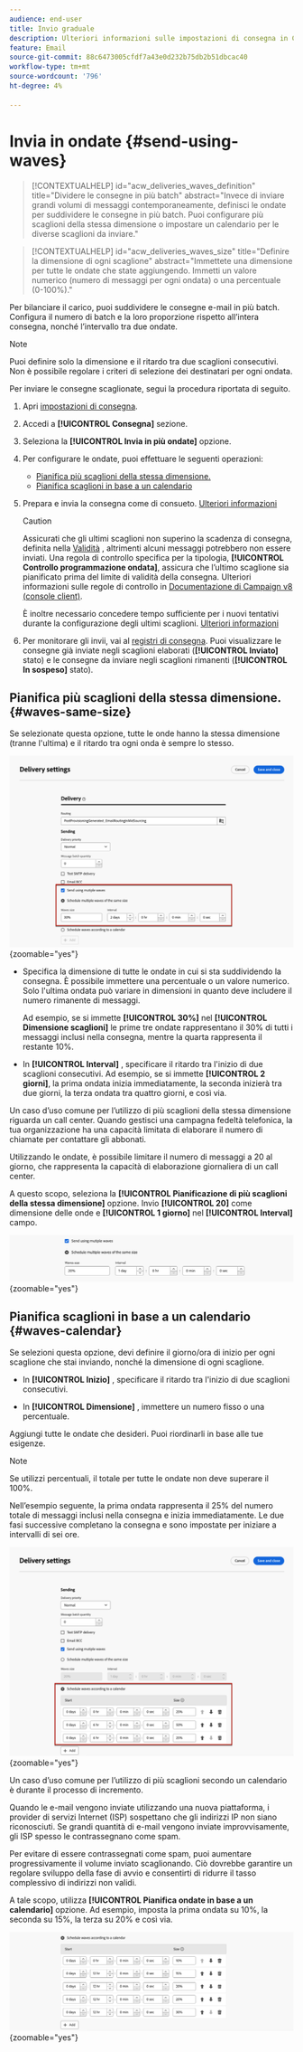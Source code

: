 ```yaml
---
audience: end-user
title: Invio graduale
description: Ulteriori informazioni sulle impostazioni di consegna in Campaign Web
feature: Email
source-git-commit: 88c6473005cfdf7a43e0d232b75db2b51dbcac40
workflow-type: tm+mt
source-wordcount: '796'
ht-degree: 4%

---
```



# Invia in ondate {#send-using-waves}

>[!CONTEXTUALHELP]
>id="acw_deliveries_waves_definition"
>title="Dividere le consegne in più batch"
>abstract="Invece di inviare grandi volumi di messaggi contemporaneamente, definisci le ondate per suddividere le consegne in più batch. Puoi configurare più scaglioni della stessa dimensione o impostare un calendario per le diverse scaglioni da inviare."

>[!CONTEXTUALHELP]
>id="acw_deliveries_waves_size"
>title="Definire la dimensione di ogni scaglione"
>abstract="Immettete una dimensione per tutte le ondate che state aggiungendo. Immetti un valore numerico (numero di messaggi per ogni ondata) o una percentuale (0-100%)."

Per bilanciare il carico, puoi suddividere le consegne e-mail in più batch. Configura il numero di batch e la loro proporzione rispetto all’intera consegna, nonché l’intervallo tra due ondate.

>[!NOTE]
>
>Puoi definire solo la dimensione e il ritardo tra due scaglioni consecutivi. Non è possibile regolare i criteri di selezione dei destinatari per ogni ondata.

Per inviare le consegne scaglionate, segui la procedura riportata di seguito.

1. Apri [impostazioni di consegna](delivery-settings.md#retries).

1. Accedi a **[!UICONTROL Consegna]** sezione.

1. Seleziona la **[!UICONTROL Invia in più ondate]** opzione.

1. Per configurare le ondate, puoi effettuare le seguenti operazioni:

   * [Pianifica più scaglioni della stessa dimensione.](#waves-same-size)
   * [Pianifica scaglioni in base a un calendario](#waves-calendar)

1. Prepara e invia la consegna come di consueto. [Ulteriori informazioni](../msg/gs-deliveries.md)

   >[!CAUTION]
   >
   >Assicurati che gli ultimi scaglioni non superino la scadenza di consegna, definita nella [Validità](delivery-settings.md#validity) , altrimenti alcuni messaggi potrebbero non essere inviati. Una regola di controllo specifica per la tipologia, **[!UICONTROL Controllo programmazione ondata]**, assicura che l’ultimo scaglione sia pianificato prima del limite di validità della consegna. Ulteriori informazioni sulle regole di controllo in [Documentazione di Campaign v8 (console client)](https://experienceleague.adobe.com/docs/campaign/automation/campaign-optimization/control-rules.html).
   >
   >È inoltre necessario concedere tempo sufficiente per i nuovi tentativi durante la configurazione degli ultimi scaglioni. [Ulteriori informazioni](delivery-settings.md#retries)

1. Per monitorare gli invii, vai al [registri di consegna](../monitor/delivery-logs.md). Puoi visualizzare le consegne già inviate negli scaglioni elaborati (**[!UICONTROL Inviato]** stato) e le consegne da inviare negli scaglioni rimanenti (**[!UICONTROL In sospeso]** stato).

## Pianifica più scaglioni della stessa dimensione. {#waves-same-size}

Se selezionate questa opzione, tutte le onde hanno la stessa dimensione (tranne l&#39;ultima) e il ritardo tra ogni onda è sempre lo stesso.

![](assets/waves-same-size.png){zoomable=&quot;yes&quot;}

* Specifica la dimensione di tutte le ondate in cui si sta suddividendo la consegna. È possibile immettere una percentuale o un valore numerico. Solo l&#39;ultima ondata può variare in dimensioni in quanto deve includere il numero rimanente di messaggi.

  Ad esempio, se si immette **[!UICONTROL 30%]** nel **[!UICONTROL Dimensione scaglioni]** le prime tre ondate rappresentano il 30% di tutti i messaggi inclusi nella consegna, mentre la quarta rappresenta il restante 10%.

* In **[!UICONTROL Interval]** , specificare il ritardo tra l&#39;inizio di due scaglioni consecutivi. Ad esempio, se si immette **[!UICONTROL 2 giorni]**, la prima ondata inizia immediatamente, la seconda inizierà tra due giorni, la terza ondata tra quattro giorni, e così via.

Un caso d’uso comune per l’utilizzo di più scaglioni della stessa dimensione riguarda un call center. Quando gestisci una campagna fedeltà telefonica, la tua organizzazione ha una capacità limitata di elaborare il numero di chiamate per contattare gli abbonati.

Utilizzando le ondate, è possibile limitare il numero di messaggi a 20 al giorno, che rappresenta la capacità di elaborazione giornaliera di un call center.

A questo scopo, seleziona la **[!UICONTROL Pianificazione di più scaglioni della stessa dimensione]** opzione. Invio **[!UICONTROL 20]** come dimensione delle onde e **[!UICONTROL 1 giorno]** nel **[!UICONTROL Interval]** campo.

![](assets/waves-call-center.png){zoomable=&quot;yes&quot;}

## Pianifica scaglioni in base a un calendario {#waves-calendar}

Se selezioni questa opzione, devi definire il giorno/ora di inizio per ogni scaglione che stai inviando, nonché la dimensione di ogni scaglione.

* In **[!UICONTROL Inizio]** , specificare il ritardo tra l&#39;inizio di due scaglioni consecutivi.

* In **[!UICONTROL Dimensione]** , immettere un numero fisso o una percentuale.

Aggiungi tutte le ondate che desideri. Puoi riordinarli in base alle tue esigenze.

>[!NOTE]
>
>Se utilizzi percentuali, il totale per tutte le ondate non deve superare il 100%.

Nell’esempio seguente, la prima ondata rappresenta il 25% del numero totale di messaggi inclusi nella consegna e inizia immediatamente. Le due fasi successive completano la consegna e sono impostate per iniziare a intervalli di sei ore.

![](assets/waves-calendar.png){zoomable=&quot;yes&quot;}

Un caso d’uso comune per l’utilizzo di più scaglioni secondo un calendario è durante il processo di incremento.

Quando le e-mail vengono inviate utilizzando una nuova piattaforma, i provider di servizi Internet (ISP) sospettano che gli indirizzi IP non siano riconosciuti. Se grandi quantità di e-mail vengono inviate improvvisamente, gli ISP spesso le contrassegnano come spam.

Per evitare di essere contrassegnati come spam, puoi aumentare progressivamente il volume inviato scaglionando. Ciò dovrebbe garantire un regolare sviluppo della fase di avvio e consentirti di ridurre il tasso complessivo di indirizzi non validi.

A tale scopo, utilizza **[!UICONTROL Pianifica ondate in base a un calendario]** opzione. Ad esempio, imposta la prima ondata su 10%, la seconda su 15%, la terza su 20% e così via.

![](assets/waves-ramp-up.png){zoomable=&quot;yes&quot;}



